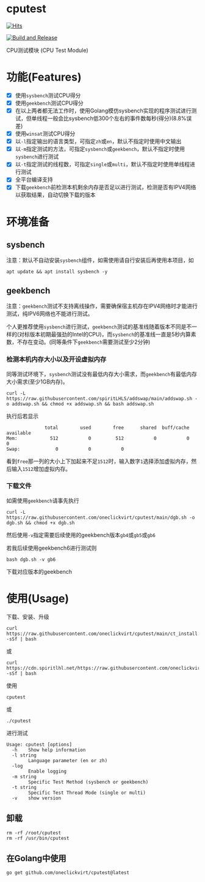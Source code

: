 # cputest

[![Hits](https://hits.spiritlhl.net/cputest.svg?action=hit&title=Hits&title_bg=%23555555&count_bg=%230eecf8&edge_flat=false)](https://hits.spiritlhl.net)

[![Build and Release](https://github.com/oneclickvirt/cputest/actions/workflows/main.yaml/badge.svg)](https://github.com/oneclickvirt/cputest/actions/workflows/main.yaml)

CPU测试模块 (CPU Test Module) 

# 功能(Features)

- [x] 使用```sysbench```测试CPU得分
- [x] 使用```geekbench```测试CPU得分
- [x] 在以上两者都无法工作时，使用Golang模仿sysbench实现的程序测试进行测试，但单线程一般会比sysbench低300个左右的事件数每秒(得分)(8.8%误差)
- [x] 使用```winsat```测试CPU得分
- [x] 以```-l```指定输出的语言类型，可指定```zh```或```en```，默认不指定时使用中文输出
- [x] 以```-m```指定测试的方法，可指定```sysbench```或```geekbench```，默认不指定时使用```sysbench```进行测试
- [x] 以```-t```指定测试的线程数，可指定```single```或```multi```，默认不指定时使用单线程进行测试
- [x] 全平台编译支持
- [x] 下载```geekbench```前检测本机剩余内存是否足以进行测试，检测是否有IPV4网络以获取结果，自动切换下载的版本

# 环境准备

## sysbench

注意：默认不自动安装```sysbench```组件，如需使用请自行安装后再使用本项目，如

```apt update && apt install sysbench -y```

## geekbench

注意：```geekbench```测试不支持离线操作，需要确保宿主机存在IPV4网络时才能进行测试，纯IPV6网络也不能进行测试。

个人更推荐使用```sysbench```进行测试，```geekbench```测试的基准线随着版本不同是不一样的(对标版本初期最强劲的Intel的CPU)，而```sysbench```的基准线一直是5秒内算素数，不存在变动。(同等条件下```geekbench```需要测试至少2分钟)

### 检测本机内存大小以及开设虚拟内存

同等测试环境下，```sysbench```测试没有最低内存大小需求，而```geekbench```有最低内存大小需求(至少1GB内存)。

```
curl -L https://raw.githubusercontent.com/spiritLHLS/addswap/main/addswap.sh -o addswap.sh && chmod +x addswap.sh && bash addswap.sh
```

执行后若显示

```
              total        used        free      shared  buff/cache   available
Mem:            512           0         512           0           0           0
Swap:             0           0           0
```

看到```free```那一列的大小上下加起来不足```1512```时，输入数字```1```选择添加虚拟内存，然后输入```1512```增加虚拟内存。

### 下载文件

如需使用```geekbench```请事先执行

```
curl -L https://raw.githubusercontent.com/oneclickvirt/cputest/main/dgb.sh -o dgb.sh && chmod +x dgb.sh
```

然后使用```-v```指定需要后续使用的geekbench版本```gb4```或```gb5```或```gb6```

若我后续使用geekbench6进行测试则

```
bash dgb.sh -v gb6
```

下载对应版本的geekbench

# 使用(Usage)

下载、安装、升级

```
curl https://raw.githubusercontent.com/oneclickvirt/cputest/main/ct_install.sh -sSf | bash
```

或

```
curl https://cdn.spiritlhl.net/https://raw.githubusercontent.com/oneclickvirt/cputest/main/ct_install.sh -sSf | bash
```

使用

```
cputest
```

或

```
./cputest
```

进行测试

```
Usage: cputest [options]
  -h    Show help information
  -l string
        Language parameter (en or zh)
  -log
        Enable logging
  -m string
        Specific Test Method (sysbench or geekbench)
  -t string
        Specific Test Thread Mode (single or multi)
  -v    show version
```

## 卸载

```
rm -rf /root/cputest
rm -rf /usr/bin/cputest
```

## 在Golang中使用

```
go get github.com/oneclickvirt/cputest@latest
```
